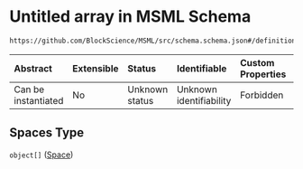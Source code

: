 # Untitled array in MSML Schema

```txt
https://github.com/BlockScience/MSML/src/schema.schema.json#/definitions/MSMLSpec/properties/Spaces
```



| Abstract            | Extensible | Status         | Identifiable            | Custom Properties | Additional Properties | Access Restrictions | Defined In                                                                  |
| :------------------ | :--------- | :------------- | :---------------------- | :---------------- | :-------------------- | :------------------ | :-------------------------------------------------------------------------- |
| Can be instantiated | No         | Unknown status | Unknown identifiability | Forbidden         | Allowed               | none                | [schema.schema.json\*](../../out/schema.schema.json "open original schema") |

## Spaces Type

`object[]` ([Space](schema-definitions-space.md))
